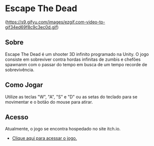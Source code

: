 # Escape The Dead

(https://s9.gifyu.com/images/ezgif.com-video-to-gif34ed69f8c9c3ec0d.gif)

## Sobre
Escape The Dead é um shooter 3D infinito programado na Unity. O jogo consiste em sobreviver contra hordas infinitas de zumbis e chefões spawnanm com o passar do tempo em busca de um tempo recorde de sobrevivência.

## Como Jogar
Utilize as teclas "W", "A", "S" e "D" ou as setas do teclado para se movimentar e o botão do mouse para atirar.

## Acesso
Atualmente, o jogo se encontra hospedado no site itch.io.
- [Clique aqui para acessar o jogo.](https://kakazoka.itch.io/escape-the-dead)
